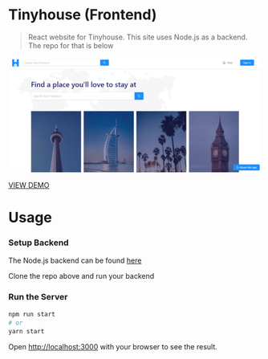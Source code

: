 # Tinyhouse (Frontend)

> React website for Tinyhouse. This site uses Node.js as a backend. The repo for that is below


![Tinyhouse](/public/tinyhouse.png 'Tinyhouse')

[VIEW DEMO](https://www.tinyhouse.app/)

# Usage

### Setup Backend

The Node.js backend can be found [here](https://github.com/aloundoye/tinyhouse-backend/tree/final)

Clone the repo above and run your backend


### Run the Server

```bash
npm run start
# or
yarn start
```

Open [http://localhost:3000](http://localhost:3000) with your browser to see the result.
